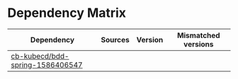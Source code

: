# Dependency Matrix

Dependency | Sources | Version | Mismatched versions
---------- | ------- | ------- | -------------------
[cb-kubecd/bdd-spring-1586406547](https://github.com/cb-kubecd/bdd-spring-1586406547.git) |  | []() | 
